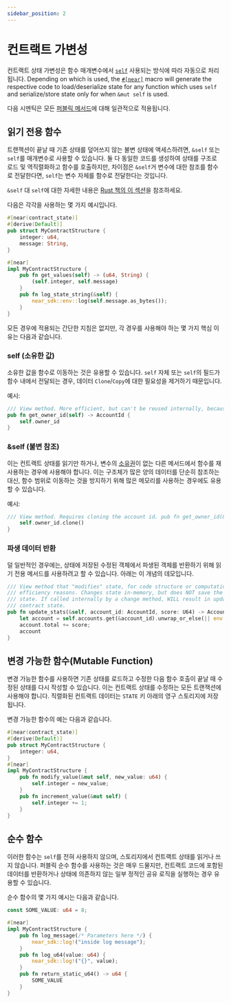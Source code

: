 ```yaml
---
sidebar_position: 2
---
```


# 컨트랙트 가변성

컨트랙트 상태 가변성은 함수 매개변수에서 [`self`](https://doc.rust-lang.org/std/keyword.self.html) 사용되는 방식에 따라 자동으로 처리됩니다. Depending on which is used, the [`#[near]`](../contract-structure/near-bindgen.md) macro will generate the respective code to load/deserialize state for any function which uses `self` and serialize/store state only for when `&mut self` is used.

다음 시멘틱은 모든 [퍼블릭 메서드](public-methods.md)에 대해 일관적으로 적용됩니다.

## 읽기 전용 함수

트랜잭션이 끝날 때 기존 상태를 덮어쓰지 않는 불변 상태에 액세스하려면, `&self` 또는 `self`를 매개변수로 사용할 수 있습니다. 둘 다 동일한 코드를 생성하여 상태를 구조로 로드 및 역직렬화하고 함수를 호출하지만, 차이점은 `&self`거 변수에 대한 참조를 함수로 전달한다면, `self`는 변수 자체를 함수로 전달한다는 것입니다.

`&self` 대 `self`에 대한 자세한 내용은 [Rust 책의 이 섹션](https://doc.rust-lang.org/stable/book/ch05-03-method-syntax.html?highlight=capture%20self#defining-methods)을 참조하세요.

다음은 각각을 사용하는 몇 가지 예시입니다.

```rust
#[near(contract_state)]
#[derive(Default)]
pub struct MyContractStructure {
    integer: u64,
    message: String,
}

#[near]
impl MyContractStructure {
    pub fn get_values(self) -> (u64, String) {
        (self.integer, self.message)
    }
    pub fn log_state_string(&self) {
        near_sdk::env::log(self.message.as_bytes());
    }
}
```

모든 경우에 적용되는 간단한 지침은 없지만, 각 경우를 사용해야 하는 몇 가지 핵심 이유는 다음과 같습니다.

### self (소유한 값)

소유한 값을 함수로 이동하는 것은 유용할 수 있습니다. `self` 자체 또는 `self`의 필드가 함수 내에서 전달되는 경우, 데이터 `Clone`/`Copy`에 대한 필요성을 제거하기 때문입니다.

예시:

```rust
/// View method. More efficient, but can't be reused internally, because it consumes self.
pub fn get_owner_id(self) -> AccountId {
    self.owner_id
}
```

### &self (불변 참조)

이는 컨트랙트 상태를 읽기만 하거나, 변수의 [소유권](https://doc.rust-lang.org/book/ch04-01-what-is-ownership.html)이 없는 다른 메서드에서 함수를 재사용하는 경우에 사용해야 합니다. 이는 구조체가 많은 양의 데이터를 단순히 참조하는 대신, 함수 범위로 이동하는 것을 방지하기 위해 많은 메모리를 사용하는 경우에도 유용할 수 있습니다.

예시:

```rust
/// View method. Requires cloning the account id. pub fn get_owner_id(&self) -> AccountId {
    self.owner_id.clone()
}
```

### 파생 데이터 반환

덜 일반적인 경우에는, 상태에 저장된 수정된 객체에서 파생된 객체를 반환하기 위해 읽기 전용 메서드를 사용하려고 할 수 있습니다. 아래는 이 개념의 데모입니다.

```rust
/// View method that "modifies" state, for code structure or computational
/// efficiency reasons. Changes state in-memory, but does NOT save the new
/// state. If called internally by a change method, WILL result in updated
/// contract state.
pub fn update_stats(&self, account_id: AccountId, score: U64) -> Account {
    let account = self.accounts.get(&account_id).unwrap_or_else(|| env::panic_str("ERR_ACCT_NOT_FOUND"));
    account.total += score;
    account
}
```

## 변경 가능한 함수(Mutable Function)

변경 가능한 함수를 사용하면 기존 상태를 로드하고 수정한 다음 함수 호출이 끝날 때 수정된 상태를 다시 작성할 수 있습니다. 이는 컨트랙트 상태를 수정하는 모든 트랜잭션에 사용해야 합니다. 직렬화된 컨트랙트 데이터는 `STATE` 키 아래의 영구 스토리지에 저장됩니다.

변경 가능한 함수의 예는 다음과 같습니다.

```rust
#[near(contract_state)]
#[derive(Default)]
pub struct MyContractStructure {
    integer: u64,
}
#[near]
impl MyContractStructure {
    pub fn modify_value(&mut self, new_value: u64) {
        self.integer = new_value;
    }
    pub fn increment_value(&mut self) {
        self.integer += 1;
    }
}
```

## 순수 함수

이러한 함수는 `self`를 전혀 사용하지 않으며, 스토리지에서 컨트랙트 상태를 읽거나 쓰지 않습니다. 퍼블릭 순수 함수를 사용하는 것은 매우 드물지만, 컨트랙트 코드에 포함된 데이터를 반환하거나 상태에 의존하지 않는 일부 정적인 공유 로직을 실행하는 경우 유용할 수 있습니다.

순수 함수의 몇 가지 예시는 다음과 같습니다.

```rust
const SOME_VALUE: u64 = 8;

#[near]
impl MyContractStructure {
    pub fn log_message(/* Parameters here */) {
        near_sdk::log!("inside log message");
    }
    pub fn log_u64(value: u64) {
        near_sdk::log!("{}", value);
    }
    pub fn return_static_u64() -> u64 {
        SOME_VALUE
    }
}
```
